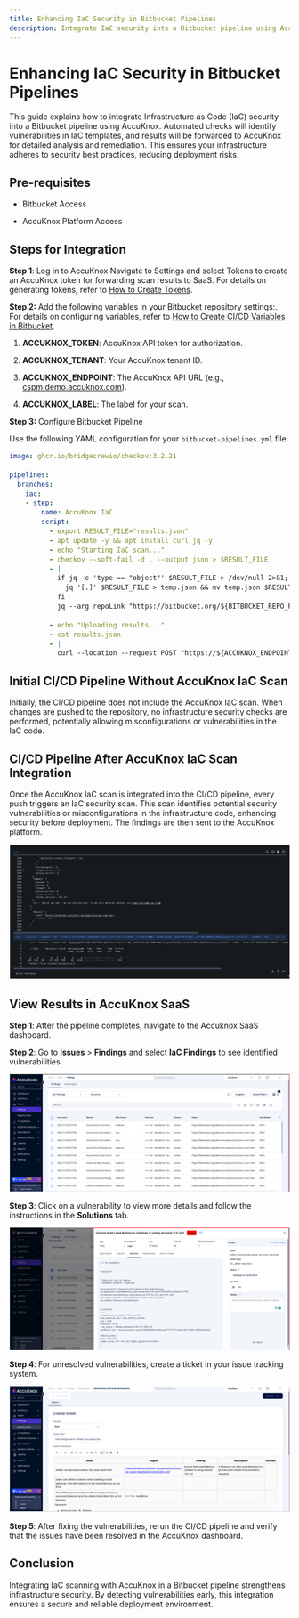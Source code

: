 ```yaml
---
title: Enhancing IaC Security in Bitbucket Pipelines
description: Integrate IaC security into a Bitbucket pipeline using AccuKnox. Automated checks will identify vulnerabilities in IaC templates, and results will be forwarded to AccuKnox for detailed analysis and remediation.
---
```



# Enhancing IaC Security in Bitbucket Pipelines

This guide explains how to integrate Infrastructure as Code (IaC) security into a Bitbucket pipeline using AccuKnox. Automated checks will identify vulnerabilities in IaC templates, and results will be forwarded to AccuKnox for detailed analysis and remediation. This ensures your infrastructure adheres to security best practices, reducing deployment risks.

## **Pre-requisites**

- Bitbucket Access

- AccuKnox Platform Access

## Steps for Integration

**Step 1**: Log in to AccuKnox Navigate to Settings and select Tokens to create an AccuKnox token for forwarding scan results to SaaS. For details on generating tokens, refer to [How to Create Tokens](https://help.accuknox.com/how-to/how-to-create-tokens/?h=token "https://help.accuknox.com/how-to/how-to-create-tokens/?h=token").

**Step 2:** Add the following variables in your Bitbucket repository settings:. For details on configuring variables, refer to [How to Create CI/CD Variables in Bitbucket](https://support.atlassian.com/bitbucket-cloud/docs/variables-and-secrets/ "https://support.atlassian.com/bitbucket-cloud/docs/variables-and-secrets/").

1. **ACCUKNOX_TOKEN**: AccuKnox API token for authorization.

2. **ACCUKNOX_TENANT**: Your AccuKnox tenant ID.

3. **ACCUKNOX_ENDPOINT**: The AccuKnox API URL (e.g., [cspm.demo.accuknox.com](http://cspm.demo.accuknox.com/ "http://cspm.demo.accuknox.com")).

4. **ACCUKNOX_LABEL**: The label for your scan.

**Step 3:** Configure Bitbucket Pipeline

Use the following YAML configuration for your `bitbucket-pipelines.yml` file:

```yaml
image: ghcr.io/bridgecrewio/checkov:3.2.21

pipelines:
  branches:
    iac:
    - step:
        name: AccuKnox IaC
        script:
          - export RESULT_FILE="results.json"
          - apt update -y && apt install curl jq -y
          - echo "Starting IaC scan..."
          - checkov --soft-fail -d . --output json > $RESULT_FILE
          - |
            if jq -e 'type == "object"' $RESULT_FILE > /dev/null 2>&1; then
              jq '[.]' $RESULT_FILE > temp.json && mv temp.json $RESULT_FILE
            fi
            jq --arg repoLink "https://bitbucket.org/${BITBUCKET_REPO_FULL_NAME}" --arg branch "${BITBUCKET_BRANCH}" '. += [{"details": {"repo": $repoLink, "branch": $branch}}]' $RESULT_FILE > temp.json && mv temp.json results.json

          - echo "Uploading results..."
          - cat results.json
          - |
            curl --location --request POST "https://${ACCUKNOX_ENDPOINT}/api/v1/artifact/?tenant_id=${ACCUKNOX_TENANT}&data_type=IAC&label_id=${ACCUKNOX_LABEL}&save_to_s3=false" --header "Tenant-Id: ${ACCUKNOX_TENANT}" --header "Authorization: Bearer ${ACCUKNOX_TOKEN}" --form 'file=@"results.json"'

```

## **Initial CI/CD Pipeline Without AccuKnox IaC Scan**

Initially, the CI/CD pipeline does not include the AccuKnox IaC scan. When changes are pushed to the repository, no infrastructure security checks are performed, potentially allowing misconfigurations or vulnerabilities in the IaC code.

## **CI/CD Pipeline After AccuKnox IaC Scan Integration**

Once the AccuKnox IaC scan is integrated into the CI/CD pipeline, every push triggers an IaC security scan. This scan identifies potential security vulnerabilities or misconfigurations in the infrastructure code, enhancing security before deployment. The findings are then sent to the AccuKnox platform.

![alt](./images/bitbucket-iac-scan/1.png)

## **View Results in AccuKnox SaaS**

**Step 1**: After the pipeline completes, navigate to the Accuknox SaaS dashboard.

**Step 2**: Go to **Issues** > **Findings** and select **IaC Findings** to see identified vulnerabilities.

![alt](./images/bitbucket-iac-scan/2.png)

**Step 3**: Click on a vulnerability to view more details and follow the instructions in the **Solutions** tab.

![alt](./images/bitbucket-iac-scan/3.png)

**Step 4**: For unresolved vulnerabilities, create a ticket in your issue tracking system.

![alt](./images/bitbucket-iac-scan/4.png)

**Step 5**: After fixing the vulnerabilities, rerun the CI/CD pipeline and verify that the issues have been resolved in the AccuKnox dashboard.

## **Conclusion**

Integrating IaC scanning with AccuKnox in a Bitbucket pipeline strengthens infrastructure security. By detecting vulnerabilities early, this integration ensures a secure and reliable deployment environment.
